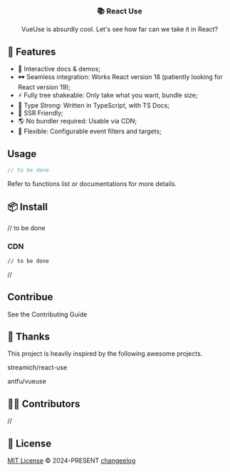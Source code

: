 <h3 align="center">📚 React Use</h3>

<p align="center">VueUse is absurdly cool. Let's see how far can we take it in React?</p>

<h2>🚀 Features</h2>

- 🎪 Interactive docs & demos;
- 🕶 Seamless integration: Works React version 18 (patiently looking for React version 19);
- ⚡ Fully tree shakeable: Only take what you want, bundle size;
- 🦾 Type Strong: Written in TypeScript, with TS Docs;
- 🔋 SSR Friendly;
- 🌎 No bundler required: Usable via CDN;
- 🔩 Flexible: Configurable event filters and targets;

<h2>Usage</h2>

```ts
// to be done
```

<p>Refer to functions list or documentations for more details.</p>

<h2>📦 Install</h2>

// to be done

### CDN

```html
// to be done
```

//

## Contribue

See the Contributing Guide

## 🌸 Thanks

This project is heavily inspired by the following awesome projects.

streamich/react-use

antfu/vueuse

## 👨‍🚀 Contributors

//

## 📄 License

[MIT License](https://github.com/changeelog/react-hooks/blob/master/LICENSE) © 2024-PRESENT [changeelog](https://github.com/changeelog)
